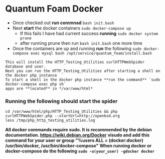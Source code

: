 # Quantum Foam Docker 

- Once checked out **run commnad** `bash init.bash` 
- Next **start** the docker containers `sudo docker-compose up`
  - If this fails I have had current success **running** `sudo docker system prune`
  - after running prune then run `bash init.bash` one more time
- Once the containers are up and running **run** the following `sudo docker-compose exec mysql bash /opt/service/quantum_foam/install.bash`
```
This will install the HTTP_Testing_Utilities curlHTTPWebSpider database and user.
Next you can run the HTTP_Testing_Utilities after starting a shell on the docker php instance
To start a shell in the docker php instance **run the command** `sudo docker-compose exec php sh`
apps are **located** in */var/www/html*
```

### Running the following should start the spider ###
```
cd /var/www/html/php/HTTP_Testing_Utilities && php curlHTTPWebSpider.php --startUrl=http://openbsd.org
less /tmp/php_http_testing_utilities.log
```
**All docker commands require sudo.  It is recommended by the debian documentation. https://wiki.debian.org/Docker**
**visudo and add this command for your user or group "%users ALL = (docker:docker) /usr/bin/docker, /usr/bin/docker-compose"**
**When running docker or docker-compose do the following `sudo -u(your_user) -gdocker docker`**

